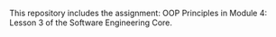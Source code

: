 This repository includes the assignment: OOP Principles in Module 4: Lesson 3 of the Software Engineering Core.